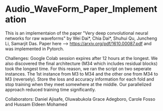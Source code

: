 # Audio_WaveForm_Paper_Implementation

This is an implementaion of the paper "Very deep convolutional neural networks for raw waveforms" by Wei Dai*, Chia Dai*, Shuhui Qu, Juncheng Li, Samarjit Das. Paper here --> https://arxiv.org/pdf/1610.00087.pdf and was implemented in Pytorch.

Challenges: Google Colab session expires after 12 hours at the longest. We also discovered the final architecture (M34 which includes residual blocks)  took the longest time. For this reason, we ran the script on two seperate instances. The 1st instance from M3 to M34 and the other one from M34 to M3 (reversely). Store the loss and accuracy information for each fold and stop training when they meet somewhere at the middle. Our parallelized approach reduced training time significantly.


Collaborators:
Daniel Ajisafe, Oluwabukola Grace Adegboro, Carole Fosso and Hussam Eldeen Mohamed


 
